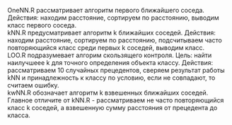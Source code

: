 OneNN.R рассматривает алгоритм первого ближайшего соседа. Действия: находим расстояние, сортируем по расстоянию, выводим класс первого соседа.
<br>
kNN.R предусматривает алгоритм k ближайших соседей. Действия: находим расстояние, сортируем по расстоянию, подсчитываем часто повторяющийся класс среди первых k соседей, выводим класс.
<br>
LOO.R подразумевает алгорим скользящего контроля. Цель: найти наилучшеее k для точного определения объекта классу. Действия: рассматриваем 10 случайных прецедентов, сверяем результат работы kNN и принадлежность к классу по условию, если не совпадают, то считаем ошибку.
<br>
kwNN.R обозначает алгоритм k взвешенных ближайших соседей. Главное отличите от kNN.R - рассматриваем не часто повторяющийся класс k соседей, а взвешенную сумму расстояния от прецедента до класса.
